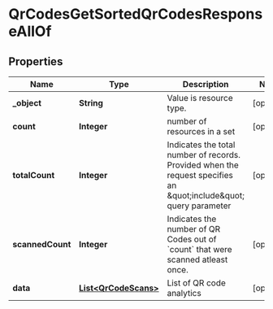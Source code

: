 

# QrCodesGetSortedQrCodesResponseAllOf


## Properties

| Name | Type | Description | Notes |
|------------ | ------------- | ------------- | -------------|
|**_object** | **String** | Value is resource type. |  [optional] |
|**count** | **Integer** | number of resources in a set |  [optional] |
|**totalCount** | **Integer** | Indicates the total number of records. Provided when the request specifies an \&quot;include\&quot; query parameter |  [optional] |
|**scannedCount** | **Integer** | Indicates the number of QR Codes out of &#x60;count&#x60; that were scanned atleast once. |  [optional] |
|**data** | [**List&lt;QrCodeScans&gt;**](QrCodeScans.md) | List of QR code analytics |  [optional] |




